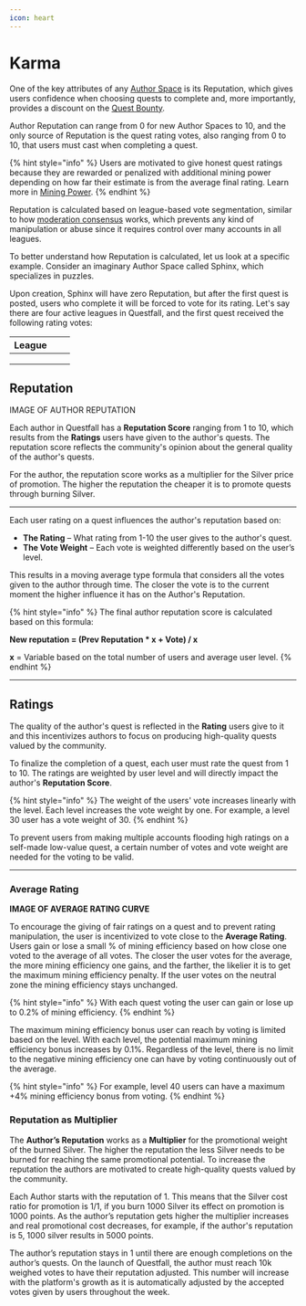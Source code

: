 ```yaml
---
icon: heart
---
```


# Karma

One of the key attributes of any [Author Space](workshop.md) is its Reputation, which gives users confidence when choosing quests to complete and, more importantly, provides a discount on the [Quest Bounty](quest-bounty.md).

Author Reputation can range from 0 for new Author Spaces to 10, and the only source of Reputation is the quest rating votes, also ranging from 0 to 10, that users must cast when completing a quest.

{% hint style="info" %}
Users are motivated to give honest quest ratings because they are rewarded or penalized with additional mining power depending on how far their estimate is from the average final rating. Learn more in [Mining Power](../quest-completion-40/mining-power.md).
{% endhint %}

Reputation is calculated based on league-based vote segmentation, similar to how [moderation consensus](../community-moderation/consensus.md) works, which prevents any kind of manipulation or abuse since it requires control over many accounts in all leagues.

To better understand how Reputation is calculated, let us look at a specific example. Consider an imaginary Author Space called Sphinx, which specializes in puzzles.

Upon creation, Sphinx will have zero Reputation, but after the first quest is posted, users who complete it will be forced to vote for its rating. Let's say there are four active leagues in Questfall, and the first quest received the following rating votes:

| League |   |   |
| ------ | - | - |
|        |   |   |
|        |   |   |
|        |   |   |















## Reputation

IMAGE OF AUTHOR REPUTATION

Each author in Questfall has a **Reputation Score** ranging from 1 to 10, which results from the **Ratings** users have given to the author's quests. The reputation score reflects the community's opinion about the general quality of the author's quests.

For the author, the reputation score works as a multiplier for the Silver price of promotion. The higher the reputation the cheaper it is to promote quests through burning Silver.

***

Each user rating on a quest influences the author's reputation based on:

* **The Rating** – What rating from 1-10 the user gives to the author's quest.
* **The Vote Weight** – Each vote is weighted differently based on the user’s level.

This results in a moving average type formula that considers all the votes given to the author through time. The closer the vote is to the current moment the higher influence it has on the Author's Reputation.

{% hint style="info" %}
The final author reputation score is calculated based on this formula:

**New reputation = (Prev Reputation \* x + Vote) / x**

**x** = Variable based on the total number of users and average user level.
{% endhint %}

***

## Ratings

The quality of the author's quest is reflected in the **Rating** users give to it and this incentivizes authors to focus on producing high-quality quests valued by the community.

To finalize the completion of a quest, each user must rate the quest from 1 to 10. The ratings are weighted by user level and will directly impact the author's **Reputation Score**.

{% hint style="info" %}
The weight of the users' vote increases linearly with the level. Each level increases the vote weight by one. For example, a level 30 user has a vote weight of 30.
{% endhint %}

To prevent users from making multiple accounts flooding high ratings on a self-made low-value quest, a certain number of votes and vote weight are needed for the voting to be valid.

***

### Average Rating

**IMAGE OF AVERAGE RATING CURVE**

To encourage the giving of fair ratings on a quest and to prevent rating manipulation, the user is incentivized to vote close to the **Average Rating**. Users gain or lose a small % of mining efficiency based on how close one voted to the average of all votes. The closer the user votes for the average, the more mining efficiency one gains, and the farther, the likelier it is to get the maximum mining efficiency penalty. If the user votes on the neutral zone the mining efficiency stays unchanged.

{% hint style="info" %}
With each quest voting the user can gain or lose up to 0.2% of mining efficiency.
{% endhint %}

The maximum mining efficiency bonus user can reach by voting is limited based on the level. With each level, the potential maximum mining efficiency bonus increases by 0.1%. Regardless of the level, there is no limit to the negative mining efficiency one can have by voting continuously out of the average.

{% hint style="info" %}
For example, level 40 users can have a maximum +4% mining efficiency bonus from voting.
{% endhint %}

### Reputation as Multiplier

The **Author’s Reputation** works as a **Multiplier** for the promotional weight of the burned Silver. The higher the reputation the less Silver needs to be burned for reaching the same promotional potential. To increase the reputation the authors are motivated to create high-quality quests valued by the community.

Each Author starts with the reputation of 1. This means that the Silver cost ratio for promotion is 1/1, if you burn 1000 Silver its effect on promotion is 1000 points. As the author’s reputation gets higher the multiplier increases and real promotional cost decreases, for example, if the author's reputation is 5, 1000 silver results in 5000 points.

The author’s reputation stays in 1 until there are enough completions on the author’s quests. On the launch of Questfall, the author must reach 10k weighed votes to have their reputation adjusted. This number will increase with the platform's growth as it is automatically adjusted by the accepted votes given by users throughout the week.
